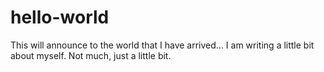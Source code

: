 # hello-world
This will announce to the world that I have arrived...
I am writing a little bit about myself.  Not much, just a little bit.

